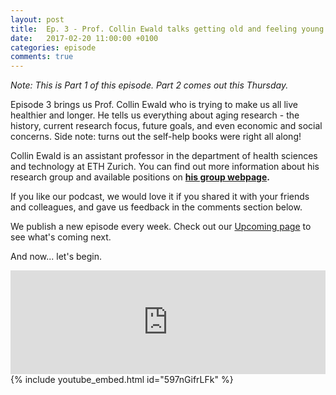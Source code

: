 ```yaml
---
layout: post
title:  Ep. 3 - Prof. Collin Ewald talks getting old and feeling young - Part 1
date:   2017-02-20 11:00:00 +0100
categories: episode
comments: true
---
```

*Note: This is Part 1 of this episode. Part 2 comes out this Thursday.*

Episode 3 brings us Prof. Collin Ewald who is trying to make us all live healthier and longer. He tells us everything about aging research - the history, current research focus, future goals, and even economic and social concerns. Side note: turns out the self-help books were right all along!


Collin Ewald is an assistant professor in the department of health sciences and technology at ETH Zurich. You can find out more information about his research group and available positions on **[his group webpage](http://ewaldlab.strikingly.com/).**

If you like our podcast, we would love it if you shared it with your friends and colleagues, and gave us feedback in the comments section below. 

We publish a new episode every week. Check out our [Upcoming page](/upcoming) to see what's coming next.

And now... let's begin.

<div id="media-wrapper">
<div id="soundcloud-embed"><iframe width="100%" height="166" scrolling="no" frameborder="no" src="https://w.soundcloud.com/player/?url=https%3A//api.soundcloud.com/tracks/308507377&amp;color=ff5500&amp;auto_play=false&amp;hide_related=false&amp;show_comments=true&amp;show_user=true&amp;show_reposts=false"></iframe></div>
<div id="youtube-embed">{% include youtube_embed.html id="597nGifrLFk" %}</div> 
</div>
